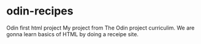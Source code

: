 # odin-recipes
Odin first html project
My project from The Odin project curriculim. We are gonna learn basics of HTML by doing a receipe site.